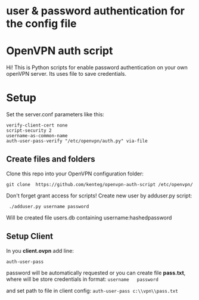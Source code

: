 # user & password authentication for the config file

# OpenVPN auth script

Hi! This is Python scripts for enable password authentication on your own openVPN server. Its uses file to save credentials.

# Setup

Set the server.conf parameters like this: 
	
    verify-client-cert none
    script-security 2
    username-as-common-name
    auth-user-pass-verify "/etc/openvpn/auth.py" via-file

## Create files and folders

Clone this repo into your OpenVPN configuration folder:

    git clone  https://github.com/kenteg/openvpn-auth-script /etc/openvpn/
 Don't forget grant access for scripts!
 Create new user by adduser.py script:

     ./adduser.py username password
Will be created file users.db containing username:hashedpassword
## Setup Client
In you **client.ovpn** add line:

    auth-user-pass

password will be automatically requested
or
you can create file **pass.txt**, where will be store credentials in format:
`username  
password`

and set path to file in client config: 
 `auth-user-pass c:\\vpn\\pass.txt`
